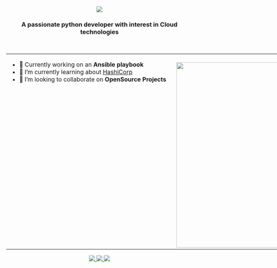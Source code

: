 <h1 align="center">
    <img src="https://readme-typing-svg.herokuapp.com/?font=Righteous&size=35&center=true&vCenter=true&width=500&height=70&duration=4000&lines=Hi+There!+👋;+I'm+Tijo+Thomas!;" />
</h1>

<h3 align="center">A passionate python developer with interest in Cloud technologies</h3>

<br/>

<table style="border-collapse: collapse; width: 1000%;">
  <tr>
    <td style="text-align: left; padding-right: 20px; vertical-align: top; border: none;">
      <ul>
        <li>
          🔭 Currently working on an <b>Ansible playbook</b>
        </li>
        <li>🌱 I’m currently learning about <a href="https://www.hashicorp.com/" >HashiCorp</a></li> 
        <li>👯 I’m looking to collaborate on <b>OpenSource Projects</b></li>
      </ul>
    </td>
    <td style="text-align: right; vertical-align: top; border: none;">
      <img src="https://visitor-badge.laobi.icu/badge?page_id=TijoT.TijoT" alt="Visitor Badge"/>
      <br>
      <img width="500" src="https://www.cybermedian.com/de/wp-content/uploads/sites/12/2022/01/sofware_enginyering.png" alt="Coding" />
      </td>
    </tr>
</table>

<div align="center"> 
  <a href="mailto:tijo.t.thomas@gmx.de" target="_blank">
    <img src="https://img.shields.io/badge/E--Mail-tijo.t.thomas%40gmx.de-blue?style=for-the-badge" />
  </a>
  <a href="https://www.linkedin.com/in/tijo-t-thomas/" target="_blank">
    <img src="https://img.shields.io/badge/LinkedIn-0077B5?style=for-the-badge&logo=linkedin&logoColor=white" target="_blank" />
  </a>
  <a href="https://salesp07.github.io" target="_blank">
     <img src="https://img.shields.io/badge/xing-%23006567.svg?style=for-the-badge&logo=xing&logoColor=white" target="_blank" /> 
  </a>
</div>

